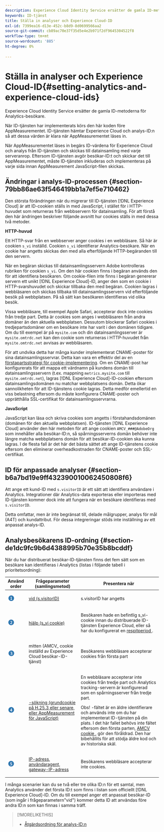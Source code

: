 ```yaml
---
description: Experience Cloud Identity Service ersätter de gamla ID-metoderna för Analytics-besökare.
keywords: ID-tjänst
title: Ställa in analyser och Experience Cloud-ID
exl-id: 7399ea16-d13e-452c-b8d9-8d0699566aa2
source-git-commit: cb89ac70e37f35d5e4e2b971f2df9645304522f8
workflow-type: tm+mt
source-wordcount: '885'
ht-degree: 0%

---
```


# Ställa in analyser och Experience Cloud-ID{#setting-analytics-and-experience-cloud-ids}

Experience Cloud Identity Service ersätter de gamla ID-metoderna för Analytics-besökare.

När ID-tjänsten har implementerats körs den här koden före AppMeasurementet. ID-tjänsten hämtar Experience Cloud och analys-ID:n så att dessa värden är klara när AppMeasurementet läses in.

När AppMeasurementet läses in begärs ID-värdena för Experience Cloud och analys från ID-tjänsten och skickas till datainsamling med varje serveranrop. Eftersom ID-tjänsten avgör besökar-ID:t och skickar det till AppMeasurementet, måste ID-tjänsten inkluderas och implementeras på varje sida innan AppMeasurement JavaScript-filen skickas.

## Ändringar i analys-ID-processen {#section-79bb86ae63f546419bb1a7ef5e710462}

Den största förändringen när du migrerar till ID-tjänsten [!DNL Experience Cloud] är att ID-cookien ställs in med JavaScript, i stället för i HTTP-huvudet som returneras från webbservern för datainsamling. För att förstå den här ändringen beskriver följande avsnitt hur cookies ställs in med dessa två metoder.

**HTTP-huvud**

Ett HTTP-svar från en webbserver anger cookies i en webbläsare. Så här är cookien `s_vi` inställd. Cookien `s_vi` identifierar Analytics-besökare. När en cookie har angetts skickas den med alla efterföljande HTTP-begäranden till den servern.

När en begäran skickas till datainsamlingsservern Adobe kontrolleras rubriken för cookien `s_vi`. Om den här cookien finns i begäran används den för att identifiera besökaren. Om cookie-filen inte finns i begäran genererar servern ett unikt [!DNL Experience Cloud]-ID, anger den som en cookie i HTTP-svarshuvudet och skickar tillbaka den med begäran. Cookien lagras i webbläsaren och skickas tillbaka till datainsamlingsservern vid efterföljande besök på webbplatsen. På så sätt kan besökaren identifieras vid olika besök.

Vissa webbläsare, till exempel Apple Safari, accepterar dock inte cookies från tredje part. Detta är cookies som anges i webbläsaren från andra domäner än den aktuella webbplatsen. Dessutom blockerar Safari cookies i tredjepartsdomäner om en besökare inte har varit i den domänen tidigare. Om du till exempel är på `mysite.com` och din datainsamlingsserver är `mysite.omtrdc.net` kan den cookie som returneras i HTTP-huvudet från `mysite.omtrdc.net` avvisas av webbläsaren.

För att undvika detta har många kunder implementerat CNAME-poster för sina datainsamlingsservrar. Detta kan vara en effektiv del av en [förstapartsstrategi för cookie-implementering](https://experienceleague.adobe.com/docs/core-services/interface/ec-cookies/cookies-first-party.html). Om en CNAME-post har konfigurerats för att mappa ett värdnamn på kundens domän till datainsamlingsservern (t.ex. mappning `metrics.mysite.com` till `mysite.omtrdc.net`), lagras [!DNL Experience Cloud]-ID-cookien eftersom datainsamlingsdomänen nu matchar webbplatsens domän. Detta ökar sannolikheten för att ID-tjänstens cookie lagras. Detta medför emellertid en viss belastning eftersom du måste konfigurera CNAME-poster och upprätthålla SSL-certifikat för datainsamlingsservrarna.

**JavaScript**

JavaScript kan läsa och skriva cookies som angetts i förstahandsdomänen (domänen för den aktuella webbplatsen). ID-tjänsten [!DNL Experience Cloud] använder den här metoden för att ange cookien `AMCV_###@AdobeOrg` som innehåller alla besökar-ID:n, så spårningsserverns domän behöver inte längre matcha webbplatsens domän för att besökar-ID-cookien ska kunna lagras. I de flesta fall är det här det bästa sättet att ange ID-tjänstens cookie eftersom den eliminerar overheadkostnaden för CNAME-poster och SSL-certifikat.

<!---However, there are a few situations where setting the cookie in the HTTP header is beneficial for cross-domain tracking, which is described in [Data Collection CNAMEs and Cross-Domain Tracking](../../reference/analytics-reference/cname.md#concept-4df91f8a30ad4ec7a01eb943d579cc9d).-->

## ID för anpassade analyser {#section-b6a7bd19e9ff432390010062450808f6}

Att ange ett kund-ID med `s.visitorID` är ett sätt att identifiera användare i Analytics. Integrationer där Analytics-data exporteras eller importeras med ID-tjänsten kommer dock inte att fungera när en besökare identifieras med `s.visitorID`.

Detta omfattar, men är inte begränsat till, delade målgrupper, analys för mål (A4T) och kundattribut. För dessa integreringar stöds inte inställning av ett anpassat analys-ID.

## Analysbesökarens ID-ordning {#section-de1dc9fc9b6d4388995b70e35b8bcddf}

När du har distribuerat besökar-ID-tjänsten finns det fem sätt som en besökare kan identifieras i Analytics (listas i följande tabell i prioritetsordning):

<table id="table_D267D36451F643D1BB68AF6FEAA6AD1A"> 
 <thead> 
  <tr> 
   <th colname="col1" class="entry"> Använd order </th> 
   <th colname="col2" class="entry"> Frågeparameter (samlingsmetod) </th> 
   <th colname="col3" class="entry"> Presentera när </th> 
  </tr> 
 </thead>
 <tbody> 
  <tr> 
   <td colname="col1"> <p> <img id="image_9F3E58898A1B4F40BBDEF5ADE362E55C" src="assets/step1_icon.png" /> </p> </td> 
   <td colname="col2"> <p> <a href="https://experienceleague.adobe.com/docs/analytics/implementation/vars/config-vars/visitorid.html" format="http" scope="external"> vid (s.visitorID)</a> </p> </td> 
   <td colname="col3"> <p>s.visitorID har angetts </p> </td> 
  </tr> 
  <tr> 
   <td colname="col1"> <p> <img id="image_77A06981672745B6AEA8BB4D55911CCA" src="assets/step2_icon.png" /> </p> </td> 
   <td colname="col2"> <p> <a href="https://experienceleague.adobe.com/docs/core-services/interface/ec-cookies/cookies-analytics.html" format="http" scope="external"> hjälp (s_vi cookie)</a> </p> </td> 
   <td colname="col3"> <p>Besökaren hade en befintlig s_vi-cookie innan du distribuerade ID-tjänsten <span class="keyword"> Experience Cloud</span>, eller så har du konfigurerat en <a href="../../reference/analytics-reference/grace-period.md" format="dita" scope="local"> respitperiod </a>. </p> </td> 
  </tr> 
  <tr> 
   <td colname="col1"> <p> <img id="image_0A950B1A6B004387AFEE8EED882739CB" src="assets/step3_icon.png" /> </p> </td> 
   <td colname="col2"> <p>mitten (AMCV_ cookie inställd av Experience Cloud besökar-ID-tjänst) </p> </td> 
   <td colname="col3"> <p>Besökarens webbläsare accepterar cookies från första part </p> </td> 
  </tr> 
  <tr> 
   <td colname="col1"> <p> <img id="image_6F0ED8FE3EF846CA8E6ECCC3C0070D85" src="assets/step4_icon.png" /> </p> </td> 
   <td colname="col2"> <p> <a href="https://experienceleague.adobe.com/docs/id-service/using/reference/analytics-reference/analytics-ids.html" format="http" scope="external">-sökning (grundcookie på H.25.3 eller senare, eller AppMeasurement för JavaScript)</a> </p> </td> 
   <td colname="col3"> <p>En webbläsare accepterar inte cookies från tredje part och Analytics tracking-servern är konfigurerad som en spårningsserver från tredje part. </p> <p> <p>Obs! <span class="codeph">-fältet </span> är en äldre identifierare och används inte om du har implementerat ID-tjänsten på din plats. I det här fallet behövs inte fältet <span class="codeph"> </span> eftersom den första parten, <a href="../../introduction/cookies.md" format="dita" scope="local"> AMCV cookie </a>, gör den föråldrad. Den har bibehållits för att stödja äldre kod och av historiska skäl. </p> </p> </td> 
  </tr> 
  <tr> 
   <td colname="col1"> <p> <img id="image_23D8C0EB69EC4084BC237B5B98C036F4" src="assets/step5_icon.png" /> </p> </td> 
   <td colname="col2"> <p> <a href="https://experienceleague.adobe.com/docs/analytics/technotes/visitor-identification.html" format="http" scope="external"> IP-adress, användaragent, gateway-IP-adress </a> </p> </td> 
   <td colname="col3"> <p>Besökarens webbläsare accepterar inte cookies. </p> </td> 
  </tr> 
 </tbody> 
</table>

I många scenarier kan du se två eller tre olika ID:n för ett samtal, men Analytics använder det första ID:t som finns i listan som officiellt [!DNL Experience Cloud]-ID. Om du till exempel anger ett anpassat besökar-ID (som ingår i frågeparametern&quot;vid&quot;) kommer detta ID att användas före andra ID:n som kan finnas i samma träff.

>[!MORELIKETHIS]
>
>* [Åtgärdsordning för analys-ID:n](../../reference/analytics-reference/analytics-order-of-operations.md#concept-b92935b4fff545adb4773f3728bc15ef)

